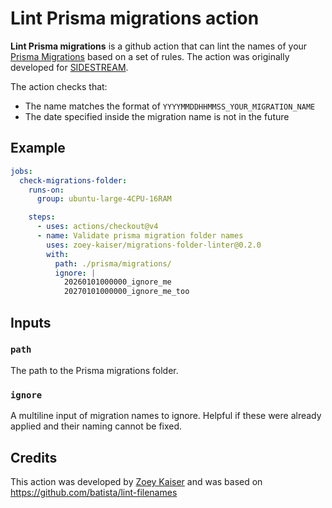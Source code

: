 # Lint Prisma migrations action

**Lint Prisma migrations** is a github action that can lint the names of your [Prisma Migrations](https://www.prisma.io/docs/orm/prisma-migrate) based on a set of rules. The action was originally developed for [SIDESTREAM](https://github.com/sidestream-tech/).

The action checks that:
- The name matches the format of `YYYYMMDDHHMMSS_YOUR_MIGRATION_NAME`
- The date specified inside the migration name is not in the future

## Example

```yml
jobs:
  check-migrations-folder:
    runs-on:
      group: ubuntu-large-4CPU-16RAM

    steps:
      - uses: actions/checkout@v4
      - name: Validate prisma migration folder names
        uses: zoey-kaiser/migrations-folder-linter@0.2.0
        with:
          path: ./prisma/migrations/
          ignore: |
            20260101000000_ignore_me
            20270101000000_ignore_me_too
```

## Inputs

### `path`

The path to the Prisma migrations folder.

### `ignore`

A multiline input of migration names to ignore. Helpful if these were already applied and their naming cannot be fixed.

## Credits

This action was developed by [Zoey Kaiser](https://github.com/zoey-kaiser) and was based on https://github.com/batista/lint-filenames
